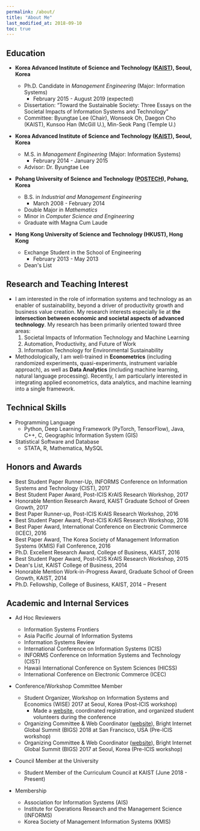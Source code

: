 ```yaml
---
permalink: /about/
title: "About Me"
last_modified_at: 2018-09-10
toc: true
---
```


## Education
* **Korea Advanced Institute of Science and Technology ([KAIST][1]), Seoul, Korea**
	* Ph.D. Candidate in *Management Engineering* (Major: Information Systems)
		* February 2015 - August 2019 (expected)
	* Dissertation: “Toward the Sustainable Society: Three Essays on the Societal Impacts of Information Systems and Technology”
	* Committee: Byungtae Lee (Chair), Wonseok Oh, Daegon Cho (KAIST), Kunsoo Han (McGill U.), Min-Seok Pang (Temple U.)

* **Korea Advanced Institute of Science and Technology ([KAIST][1]), Seoul, Korea**
	* M.S. in *Management Engineering* (Major: Information Systems)
		* February 2014 - January 2015
	* Advisor: Dr. Byungtae Lee


* **Pohang University of Science and Technology ([POSTECH][2]), Pohang, Korea**
	* B.S. in *Industrial and Management Engineering*
		* March 2008 - February 2014
	* Double Major in *Mathematics*
	* Minor in *Computer Science and Engineering*
	* Graduate with Magna Cum Laude

* **Hong Kong University of Science and Technology (HKUST), Hong Kong**
	* Exchange Student in the School of Engineering
		* February 2013 - May 2013
	* Dean's List


## Research and Teaching Interest
* I am interested in the role of information systems and technology as an enabler of sustainability, beyond a driver of productivity growth and business value creation. My research interests especially lie at **the intersection between economic and societal aspects of advanced technology**. My research has been primarily oriented toward three areas:
	1. Societal Impacts of Information Technology and Machine Learning
	2. Automation, Productivity, and Future of Work
	3. Information Technology for Environmental Sustainability
* Methodologically, I am well-trained in **Econometrics** (including randomized experiments, quasi-experiments, instrument variable approach), as well as **Data Analytics** (including machine learning, natural language processing). Recently, I am particularly interested in integrating applied econometrics, data analytics, and machine learning into a single framework.

## Technical Skills
* Programming Language
	* Python, Deep Learning Framework (PyTorch, TensorFlow), Java, C++, C, Geographic Information System (GIS)
* Statistical Software and Database
	* STATA, R, Mathematica, MySQL


## Honors and Awards
* Best Student Paper Runner-Up, INFORMS Conference on Information Systems and Technology (CIST), 2017
* Best Student Paper Award, Post-ICIS KrAIS Research Workshop, 2017
* Honorable Mention Research Award, KAIST Graduate School of Green Growth, 2017
* Best Paper Runner-up, Post-ICIS KrAIS Research Workshop, 2016
* Best Student Paper Award, Post-ICIS KrAIS Research Workshop, 2016
* Best Paper Award, International Conference on Electronic Commerce (ICEC), 2016
* Best Paper Award, The Korea Society of Management Information Systems (KMIS) Fall Conference, 2016
* Ph.D. Excellent Research Award, College of Business, KAIST, 2016
* Best Student Paper Award, Post-ICIS KrAIS Research Workshop, 2015
* Dean's List, KAIST College of Business, 2014
* Honorable Mention Work-in-Progress Award, Graduate School of Green Growth, KAIST, 2014
* Ph.D. Fellowship, College of Business, KAIST, 2014 – Present


## Academic and Internal Services
* Ad Hoc Reviewers
	* Information Systems Frontiers
	* Asia Pacific Journal of Information Systems
	* Information Systems Review
	* International Conference on Information Systems (ICIS)
	* INFORMS Conference on Information Systems and Technology (CIST)
	* Hawaii International Conference on System Sciences (HICSS)
	* International Conference on Electronic Commerce (ICEC)

* Conference/Workshop Committee Member
	* Student Organizer, Workshop on Information Systems and Economics (WISE) 2017 at Seoul, Korea (Post-ICIS workshop)
		* Made a [website][4], coordinated registration, and organized student volunteers during the conference
	* Organizing Committee & Web Coordinator ([website][5]), Bright Internet Global Summit (BIGS) 2018 at San Francisco, USA (Pre-ICIS workshop)
	* Organizing Committee & Web Coordinator ([website][6]), Bright Internet Global Summit (BIGS) 2017 at Seoul, Korea (Pre-ICIS workshop)

* Council Member at the University
	* Student Member of the Curriculum Council at KAIST (June 2018 - Present)

* Membership
	* Association for Information Systems (AIS)
	* Institute for Operations Research and the Management Science (INFORMS)
	* Korea Society of Management Information Systems (KMIS)


[1]: https://www.business.kaist.edu/
[2]: http://postech.edu/eng/
[4]: https://wiseconf2017.wixsite.com/wise
[5]: http://brightinternet.org/bigs2018/
[6]: https://bigsconf2017.wixsite.com/bigs2017
[7]: http://brightinternet.org/bics2018/